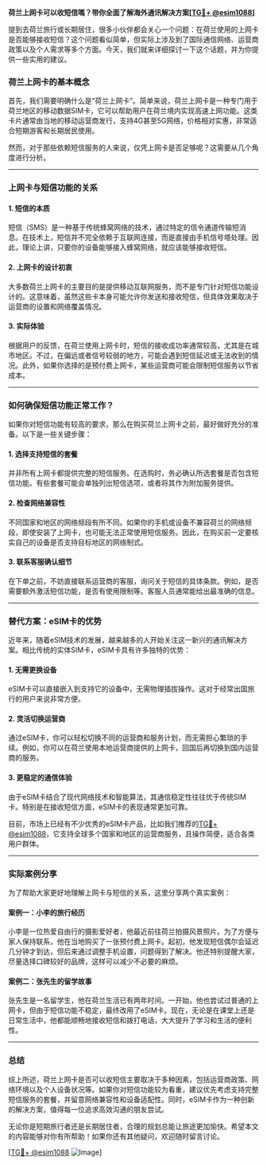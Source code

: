 **荷兰上网卡可以收短信嗎？带你全面了解海外通讯解决方案[[TG💪+ @esim1088](https://t.me/s/esim1088)]**

提到去荷兰旅行或长期居住，很多小伙伴都会关心一个问题：在荷兰使用的上网卡是否能够接收短信？这个问题看似简单，但实际上涉及到了国际通信网络、运营商政策以及个人需求等多个方面。今天，我们就来详细探讨一下这个话题，并为你提供一些实用的建议。

### 荷兰上网卡的基本概念

首先，我们需要明确什么是“荷兰上网卡”。简单来说，荷兰上网卡是一种专门用于荷兰地区的移动数据SIM卡，它可以帮助用户在荷兰境内实现高速上网功能。这类卡片通常由当地的移动运营商发行，支持4G甚至5G网络，价格相对实惠，非常适合短期游客和长期居民使用。

然而，对于那些依赖短信服务的人来说，仅凭上网卡是否足够呢？这需要从几个角度进行分析。

---

### 上网卡与短信功能的关系

#### 1. **短信的本质**
短信（SMS）是一种基于传统蜂窝网络的技术，通过特定的信令通道传输短消息。在技术上，短信并不完全依赖于互联网连接，而是直接由手机信号塔处理。因此，理论上讲，只要你的设备能够接入蜂窝网络，就应该能够接收短信。

#### 2. **上网卡的设计初衷**
大多数荷兰上网卡的主要目的是提供移动互联网服务，而不是专门针对短信功能设计的。这意味着，虽然这些卡本身可能允许你发送和接收短信，但具体效果取决于运营商的设置和网络覆盖情况。

#### 3. **实际体验**
根据用户的反馈，在荷兰使用上网卡时，短信的接收成功率通常较高，尤其是在城市地区。不过，在偏远或者信号较弱的地方，可能会遇到短信延迟或无法收到的情况。此外，如果你选择的是预付费上网卡，某些运营商可能会限制短信服务以节省成本。

---

### 如何确保短信功能正常工作？

如果你对短信功能有较高的要求，那么在购买荷兰上网卡之前，最好做好充分的准备。以下是一些关键步骤：

#### 1. **选择支持短信的套餐**
并非所有上网卡都提供完整的短信服务。在选购时，务必确认所选套餐是否包含短信功能。有些套餐可能会单独列出短信选项，或者将其作为附加服务提供。

#### 2. **检查网络兼容性**
不同国家和地区的网络频段有所不同。如果你的手机或设备不兼容荷兰的网络频段，即使安装了上网卡，也可能无法正常使用短信服务。因此，在购买前一定要核实自己的设备是否支持目标地区的网络制式。

#### 3. **联系客服确认细节**
在下单之前，不妨直接联系运营商的客服，询问关于短信的具体条款。例如，是否需要额外激活短信功能，是否有使用限制等。客服人员通常能给出最准确的信息。

---

### 替代方案：eSIM卡的优势

近年来，随着eSIM技术的发展，越来越多的人开始关注这一新兴的通讯解决方案。相比传统的实体SIM卡，eSIM卡具有许多独特的优势：

#### 1. **无需更换设备**
eSIM卡可以直接嵌入到支持它的设备中，无需物理插拔操作。这对于经常出国旅行的用户来说非常方便。

#### 2. **灵活切换运营商**
通过eSIM卡，你可以轻松切换不同的运营商和服务计划，而无需担心繁琐的手续。例如，你可以在荷兰使用本地运营商提供的上网卡，回国后再切换到国内运营商的服务。

#### 3. **更稳定的通信体验**
由于eSIM卡结合了现代网络技术和智能算法，其通信稳定性往往优于传统SIM卡。特别是在接收短信方面，eSIM卡的表现通常更加可靠。

目前，市场上已经有不少优秀的eSIM卡产品，比如我们推荐的[TG💪+ @esim1088](https://t.me/s/esim1088)，它支持全球多个国家和地区的运营商服务，且操作简便，适合各类用户群体。

---

### 实际案例分享

为了帮助大家更好地理解上网卡与短信的关系，这里分享两个真实案例：

#### 案例一：小李的旅行经历
小李是一位热爱自由行的摄影爱好者，他最近前往荷兰拍摄风景照片。为了方便与家人保持联系，他在当地购买了一张预付费上网卡。起初，他发现短信偶尔会延迟几分钟才到达，但后来通过调整手机设置，问题得到了解决。他还特别提醒大家，尽量选择口碑较好的品牌，这样可以减少不必要的麻烦。

#### 案例二：张先生的留学故事
张先生是一名留学生，他在荷兰生活已有两年时间。一开始，他也尝试过普通的上网卡，但由于短信功能不稳定，最终改用了eSIM卡。现在，无论是在课堂上还是日常生活中，他都能顺畅地接收短信和拨打电话，大大提升了学习和生活的便利性。

---

### 总结

综上所述，荷兰上网卡是否可以收短信主要取决于多种因素，包括运营商政策、网络环境以及个人设备状况等。如果你对短信功能较为看重，建议优先考虑支持完整短信服务的套餐，并留意网络兼容性和设备适配性。同时，eSIM卡作为一种创新的解决方案，值得每一位追求高效沟通的朋友尝试。

无论你是短期旅行者还是长期居住者，合理的规划总能让旅途更加愉快。希望本文的内容能够对你有所帮助！如果你还有其他疑问，欢迎随时留言讨论。

[[TG💪+ @esim1088](https://t.me/s/esim1088) ![Image](https://i.postimg.cc/4NQfJmqS/Snipaste-2025-05-13-00-14-12.png)]